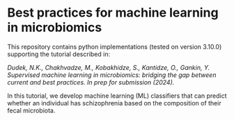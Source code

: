 # Best practices for machine learning in microbiomics

This repository contains python implementations (tested on version 3.10.0) supporting the tutorial described in:

_Dudek, N.K., Chakhvadze, M., Kobakhidze, S., Kantidze, O., Gankin, Y. Supervised machine learning in microbiomics: bridging the gap between current and best practices. In prep for submission (2024)._

In this tutorial, we develop machine learning (ML) classifiers that can predict whether an individual has schizophrenia based on the composition of their fecal microbiota. 
